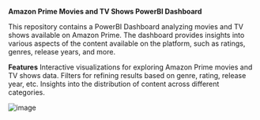 <b>Amazon Prime Movies and TV Shows PowerBI Dashboard</b><br>

This repository contains a PowerBI Dashboard analyzing movies and TV shows available on Amazon Prime. The dashboard provides insights into various aspects of the content available on the platform, such as ratings, genres, release years, and more.


<b>Features</b>
Interactive visualizations for exploring Amazon Prime movies and TV shows data.
Filters for refining results based on genre, rating, release year, etc.
Insights into the distribution of content across different categories.

![image](https://github.com/salmayasser1900/Amazon-Prime-Movies-and-TV-Shows-PowerBI-Dashboard/assets/59586072/b66a5126-fa14-4292-8274-0f25bebc3f7b)

